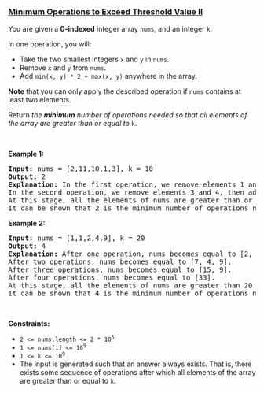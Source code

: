### [Minimum Operations to Exceed Threshold Value II](https://leetcode.com/problems/minimum-operations-to-exceed-threshold-value-ii)

<p>You are given a <strong>0-indexed</strong> integer array <code>nums</code>, and an integer <code>k</code>.</p>

<p>In one operation, you will:</p>

<ul>
	<li>Take the two smallest integers <code>x</code> and <code>y</code> in <code>nums</code>.</li>
	<li>Remove <code>x</code> and <code>y</code> from <code>nums</code>.</li>
	<li>Add <code>min(x, y) * 2 + max(x, y)</code> anywhere in the array.</li>
</ul>

<p><strong>Note</strong> that you can only apply the described operation if <code>nums</code> contains at least two elements.</p>

<p>Return <em>the <strong>minimum</strong> number of operations needed so that all elements of the array are greater than or equal to</em> <code>k</code>.</p>

<p>&nbsp;</p>
<p><strong class="example">Example 1:</strong></p>

<pre>
<strong>Input:</strong> nums = [2,11,10,1,3], k = 10
<strong>Output:</strong> 2
<strong>Explanation:</strong> In the first operation, we remove elements 1 and 2, then add 1 * 2 + 2 to nums. nums becomes equal to [4, 11, 10, 3].
In the second operation, we remove elements 3 and 4, then add 3 * 2 + 4 to nums. nums becomes equal to [10, 11, 10].
At this stage, all the elements of nums are greater than or equal to 10 so we can stop.
It can be shown that 2 is the minimum number of operations needed so that all elements of the array are greater than or equal to 10.
</pre>

<p><strong class="example">Example 2:</strong></p>

<pre>
<strong>Input:</strong> nums = [1,1,2,4,9], k = 20
<strong>Output:</strong> 4
<strong>Explanation:</strong> After one operation, nums becomes equal to [2, 4, 9, 3].
After two operations, nums becomes equal to [7, 4, 9].
After three operations, nums becomes equal to [15, 9].
After four operations, nums becomes equal to [33].
At this stage, all the elements of nums are greater than 20 so we can stop.
It can be shown that 4 is the minimum number of operations needed so that all elements of the array are greater than or equal to 20.</pre>

<p>&nbsp;</p>
<p><strong>Constraints:</strong></p>

<ul>
	<li><code>2 &lt;= nums.length &lt;= 2 * 10<sup>5</sup></code></li>
	<li><code>1 &lt;= nums[i] &lt;= 10<sup>9</sup></code></li>
	<li><code>1 &lt;= k &lt;= 10<sup>9</sup></code></li>
	<li>The input is generated such that an answer always exists. That is, there exists some sequence of operations after which all elements of the array are greater than or equal to <code>k</code>.</li>
</ul>
